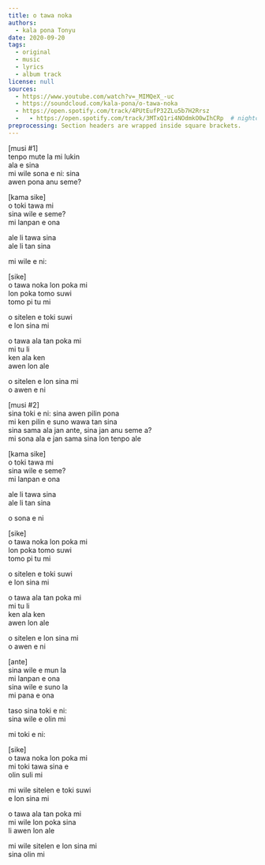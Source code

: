 ```yaml
---
title: o tawa noka
authors:
  - kala pona Tonyu
date: 2020-09-20
tags:
  - original
  - music
  - lyrics
  - album track
license: null
sources:
  - https://www.youtube.com/watch?v=_MIMQeX_-uc
  - https://soundcloud.com/kala-pona/o-tawa-noka
  - https://open.spotify.com/track/4PUtEufP32ZLu5b7H2Rrsz
  -   - https://open.spotify.com/track/3MTxQ1ri4NOdmkO0wIhCRp  # nightcore
preprocessing: Section headers are wrapped inside square brackets.
---
```


\[musi #1]  \
tenpo mute la mi lukin  \
ala e sina  \
mi wile sona e ni: sina  \
awen pona anu seme?

\[kama sike]  \
o toki tawa mi  \
sina wile e seme?  \
mi lanpan e ona

ale li tawa sina  \
ale li tan sina

mi wile e ni:

\[sike]  \
o tawa noka lon poka mi  \
lon poka tomo suwi  \
tomo pi tu mi

o sitelen e toki suwi  \
e lon sina mi

o tawa ala tan poka mi  \
mi tu li  \
ken ala ken  \
awen lon ale

o sitelen e lon sina mi  \
o awen e ni

\[musi #2]  \
sina toki e ni: sina awen pilin pona  \
mi ken pilin e suno wawa tan sina  \
sina sama ala jan ante, sina jan anu seme a?  \
mi sona ala e jan sama sina lon tenpo ale

\[kama sike]  \
o toki tawa mi  \
sina wile e seme?  \
mi lanpan e ona

ale li tawa sina  \
ale li tan sina

o sona e ni

\[sike]  \
o tawa noka lon poka mi  \
lon poka tomo suwi  \
tomo pi tu mi

o sitelen e toki suwi  \
e lon sina mi

o tawa ala tan poka mi  \
mi tu li  \
ken ala ken  \
awen lon ale

o sitelen e lon sina mi  \
o awen e ni

\[ante]  \
sina wile e mun la  \
mi lanpan e ona  \
sina wile e suno la  \
mi pana e ona

taso sina toki e ni:  \
sina wile e olin mi

mi toki e ni:

\[sike]  \
o tawa noka lon poka mi  \
mi toki tawa sina e  \
olin suli mi

mi wile sitelen e toki suwi  \
e lon sina mi

o tawa ala tan poka mi  \
mi wile lon poka sina  \
li awen lon ale

mi wile sitelen e lon sina mi  \
sina olin mi
